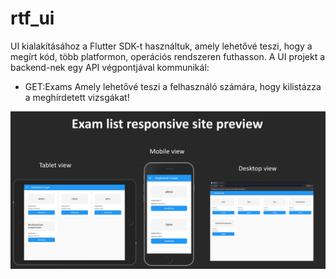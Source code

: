 # rtf_ui

UI kialakításához a Flutter SDK-t használtuk, amely lehetővé teszi, hogy a megírt kód, több platformon, operációs rendszeren futhasson. A UI projekt a backend-nek egy API végpontjával kommunikál:
- GET:Exams
Amely lehetővé teszi a felhasználó számára, hogy kilistázza a meghírdetett vizsgákat!


<img src='https://raw.githubusercontent.com/vellt/rft/master/rtf_ui/examlist_preview.png' />
